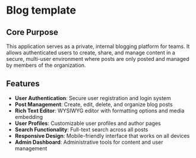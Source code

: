 # Blog template

## Core Purpose

This application serves as a private, internal blogging platform for teams. It allows authenticated users to create, share, and manage content in a secure, multi-user environment where posts are only posted and managed by members of the organization.

## Features

- **User Authentication**: Secure user registration and login system
- **Post Management**: Create, edit, delete, and organize blog posts
- **Rich Text Editor**: WYSIWYG editor with formatting options and media embedding
- **User Profiles**: Customizable user profiles and author pages
- **Search Functionality**: Full-text search across all posts
- **Responsive Design**: Mobile-friendly interface that works on all devices
- **Admin Dashboard**: Administrative tools for content and user management
